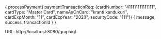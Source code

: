 {
  processPayment(
    paymentTransactionReq: 
    {cardNumber: "411111111111111", 
      cardType: "Master Card", 
      nameAsOnCard: "kranti kandukuri", 
      cardExpMonth: "11", 
      cardExpYear: "2020", 
      securityCode: "111"}) {
    message,
    success,
    transactionId
  }
}


URL:
http://localhost:8080/graphiql